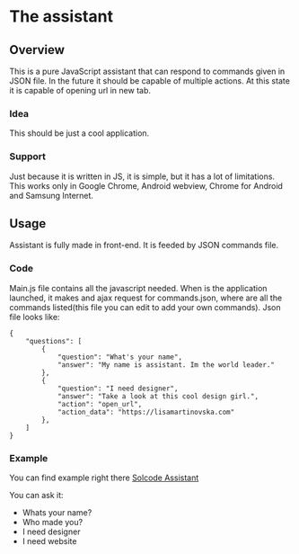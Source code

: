 # The assistant

## Overview
This is a pure JavaScript assistant that can respond to commands given in JSON file. In the future it should be capable of multiple actions. At this state it is capable of opening url in new tab. 

### Idea
This should be just a cool application. 

### Support
Just because it is written in JS, it is simple, but it has a lot of limitations. This works only in Google Chrome, Android webview, Chrome for Android and Samsung Internet.

## Usage
Assistant is fully made in front-end. It is feeded by JSON commands file. 

### Code
Main.js file contains all the javascript needed. When is the application launched, it makes and ajax request for commands.json, where are all the commands listed(this file you can edit to add your own commands). Json file looks like: 

```
{
    "questions": [
        {
            "question": "What's your name",
            "answer": "My name is assistant. Im the world leader."
        },
        {
            "question": "I need designer",
            "answer": "Take a look at this cool design girl.",
            "action": "open_url",
            "action_data": "https://lisamartinovska.com"
        },
    ]
}
```

### Example
You can find example right there [Solcode Assistant](https://solcode.net/the-assistant/)

You can ask it: 
- Whats your name?
- Who made you?
- I need designer
- I need website
